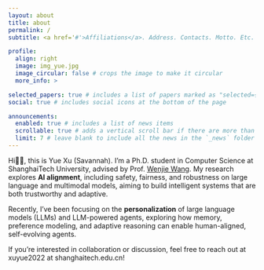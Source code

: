 ```yaml
---
layout: about
title: about
permalink: /
subtitle: <a href='#'>Affiliations</a>. Address. Contacts. Motto. Etc.

profile:
  align: right
  image: img_yue.jpg
  image_circular: false # crops the image to make it circular
  more_info: >

selected_papers: true # includes a list of papers marked as "selected={true}"
social: true # includes social icons at the bottom of the page

announcements:
  enabled: true # includes a list of news items
  scrollable: true # adds a vertical scroll bar if there are more than 3 news items
  limit: 7 # leave blank to include all the news in the `_news` folder
---
```


Hi👋🏻, this is Yue Xu (Savannah).
I’m a Ph.D. student in Computer Science at ShanghaiTech University, advised by Prof. [Wenjie Wang](https://wwj95.github.io/). My research explores **AI alignment**, including safety, fairness, and robustness on large language and multimodal models, aiming to build intelligent systems that are both trustworthy and adaptive.

Recently, I’ve been focusing on the **personalization** of large language models (LLMs) and LLM-powered agents, exploring how memory, preference modeling, and adaptive reasoning can enable human-aligned, self-evolving agents.

If you’re interested in collaboration or discussion, feel free to reach out at xuyue2022 at shanghaitech.edu.cn!

